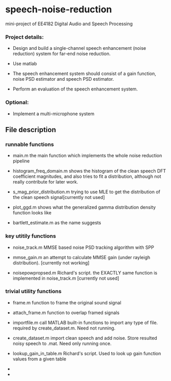 # speech-noise-reduction

mini-project of EE4182 Digital Audio and Speech Processing

### Project details:

* Design and build a single-channel speech enhancement (noise reduction) system for far-end noise reduction.

* Use matlab

* The speech enhancement system should consist of a gain function, noise PSD estimator and speech PSD estimator.

* Perform an evaluation of the speech enhancement system.

### Optional:

* Implement a multi-microphone system

## File description 

### runnable functions

* main.m the main function which implements the whole noise reduction pipeline

* histogram_freq_domain.m shows the histogram of the clean speech DFT coefficient magnitudes, and also tries to fit a distribution, although not really contribute for later work. 
* s_mag_prior_distribution.m trying to use MLE to get the distribution of the clean speech signal[currently not used]
* plot_ggd.m shows what the generalized gamma distribution density function looks like

* bartlett_estimate.m as the name suggests

### key utitily functions
* noise_track.m MMSE based noise PSD tracking algorithm with SPP

* mmse_gain.m an attempt to calculate MMSE gain (under rayleigh distribution). [currently not working]

* noisepowpropsed.m Richard's script. the EXACTLY same function is implemented in noise_track.m [currently not used]

### trivial utility functions

* frame.m function to frame the original sound signal

* attach_frame.m function to overlap framed signals

* importfile.m  call MATLAB built-in functions to import any type of file. 
required by create_dataset.m. Need not running. 

* create_dataset.m import clean speech and add noise. Store resulted noisy speech to .mat. Need only running once. 

* lookup_gain_in_table.m Richard's script. Used to look up gain function values from a given table

* 
* 
